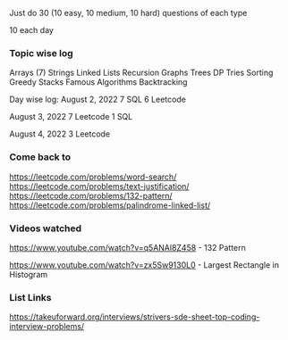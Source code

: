 Just do 30 (10 easy, 10 medium, 10 hard) questions of each type

10 each day

### Topic wise log
Arrays (7)
Strings
Linked Lists
Recursion
Graphs
Trees
DP
Tries
Sorting
Greedy
Stacks 
Famous Algorithms
Backtracking

Day wise log:
August 2, 2022
7 SQL
6 Leetcode

August 3, 2022
7 Leetcode
1 SQL

August 4, 2022
3 Leetcode

### Come back to
https://leetcode.com/problems/word-search/
https://leetcode.com/problems/text-justification/
https://leetcode.com/problems/132-pattern/
https://leetcode.com/problems/palindrome-linked-list/

### Videos watched
https://www.youtube.com/watch?v=q5ANAl8Z458 - 132 Pattern

https://www.youtube.com/watch?v=zx5Sw9130L0 - Largest Rectangle in Histogram

### List Links
https://takeuforward.org/interviews/strivers-sde-sheet-top-coding-interview-problems/